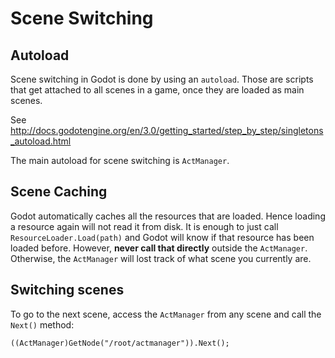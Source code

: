 # Scene Switching

## Autoload

Scene switching in Godot is done by using an `autoload`. Those are scripts that
get attached to all scenes in a game, once they are loaded as main scenes. 

See http://docs.godotengine.org/en/3.0/getting_started/step_by_step/singletons_autoload.html

The main autoload for scene switching is `ActManager`.

## Scene Caching

Godot automatically caches all the resources that are loaded. Hence loading a
resource again will not read it from disk. It is enough to just call
`ResourceLoader.Load(path)` and Godot will know if that resource has been loaded
before. However, **never call that directly** outside the `ActManager`. Otherwise,
the `ActManager` will lost track of what scene you currently are.

## Switching scenes

To go to the next scene, access the `ActManager` from any scene and call the 
`Next()` method:

```
((ActManager)GetNode("/root/actmanager")).Next();
```

